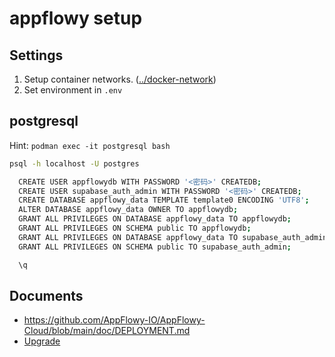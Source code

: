 # appflowy setup

## Settings

1. Setup container networks. ([../docker-network](../docker-network))
2. Set environment in `.env`

## postgresql

Hint: `podman exec -it postgresql bash`

```bash
psql -h localhost -U postgres

  CREATE USER appflowydb WITH PASSWORD '<密码>' CREATEDB;
  CREATE USER supabase_auth_admin WITH PASSWORD '<密码>' CREATEDB;
  CREATE DATABASE appflowy_data TEMPLATE template0 ENCODING 'UTF8';
  ALTER DATABASE appflowy_data OWNER TO appflowydb;
  GRANT ALL PRIVILEGES ON DATABASE appflowy_data TO appflowydb;
  GRANT ALL PRIVILEGES ON SCHEMA public TO appflowydb;
  GRANT ALL PRIVILEGES ON DATABASE appflowy_data TO supabase_auth_admin;
  GRANT ALL PRIVILEGES ON SCHEMA public TO supabase_auth_admin;

  \q
```


## Documents

+ <https://github.com/AppFlowy-IO/AppFlowy-Cloud/blob/main/doc/DEPLOYMENT.md>
+ [Upgrade](https://github.com/AppFlowy-IO/AppFlowy-Cloud/blob/main/doc/DEPLOYMENT.md#6-upgrading-the-services)